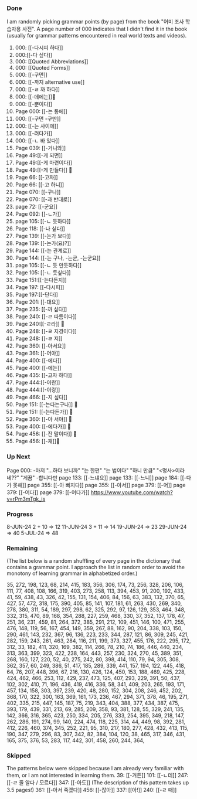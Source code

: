 
### Done

I am randomly picking grammar points (by page) from the book "어미 조사 학습자용 사전".
A page number of 000 indicates that I didn't find it in the book (usually for grammar patterns encountered in real world texts and videos).

1. 000: [[-다시피 하다]]
2. 000:[[-다 싶다]]
2. 000: [[Quoted Abbreviations]]
3. 000: [[Quoted Forms]]
4. 000: [[-구먼]]
5. 000: [[-까지 alternative use]]
7. 000: [[-ㄹ 까 하다]]
8. 000: [[-데에는]]📝
9. 000: [[-뿐이다]]
10. Page 000: [[-는 통에]]
11. 000: [[-구먼 -구만]]
12. 000: [[-는 사이에]]
13. 000: [[-려다가]]
14. 000: [[-ㄴ 바 있다]]
15. Page 039: [[-거니와]]
16. Page 49:[[-게 되면]]
17. Page 49:[[-게 마련이다]]
18. Page 49:[[-게 만들다]] 📝
19. Page 66: [[-고자]]
20. Page 66: [[-고 하니]]
21. Page 070: [[-구나]]
22. Page 070: [[-과 반대로]]
23. page 72: [[-군요]]
24. Page 092: [[-ㄴ가]]
25. page 105: [[-ㄴ 듯하다]]
26. Page 118: [[-나 싶다]]
27. Page 139: [[-는가 보다]]
28. Page 139: [[-는가(요)?]]
29. Page 144: [[-는 관계로]]
30. Page 144: [[-는 구나, -는군, -는군요]]
31. page 105: [[-ㄴ 듯 만듯하다]]
32. Page 105: [[-ㄴ 듯싶다]]
33. Page 151:[[-는다든지]]
34. Page 197: [[-다시피]]
35. Page 197:[[-단다]]
36. Page 201: [[-대요]]
37. Page 235: [[-까 싶다]]
38. Page 240: [[-ㄹ 따름이다]]
39. Page 240:[[-ㄹ라]] 📝
40. Page 248: [[-ㄹ 지경이다]]
41. Page 248: [[-ㄹ 지]]
42. Page 360: [[-아서요]]
43. Page 361: [[-어야]]
44. Page 400: [[-에다]]
45. Page 400: [[-에는]]
46. Page 435: [[-고자 하다]]
47. Page 444:[[-이란]]
48. Page 444:[[-이랑]]
49. Page 466: [[-지 싶다]]
50. Page 151: [[-는다는구나]] 📝
51. Page 151: [[-는다든가]] 📝
52. Page 360: [[-아 서야]] 📝
53. Page 400: [[-에다가]] 📝
54. Page 456: [[-잔 말이다]] 📝
55. Page 456: [[-재]]📝

### Up Next
Page 000: -마저
"...하다 보니까"
"는 한편"
"는 법이다"
"하니 만큼"
"<명사>이라네??"
"게끔"
-합니다만
page 133: [[-느냬요]]
page 133: [[-느니]]
page 184: [[-다가 못해]]
page 355: [[-아 빠지다]]
page 355: [[-아서]]
page 379: [[-어]]
page 379: [[-어다]]
page 379: [[-어다가]]
https://www.youtube.com/watch?v=rPm3mTgk_is
### Progress
8-JUN-24 2 + 10 => 12
11-JUN-24 3 + 11 => 14
19-JUN-24 => 23
29-JUN-24 => 40
5-JUL-24 => 48
### Remaining
(The list below is a random shuffling of every page in the dictionary that contains a grammar point. I approach the list in random order to avoid the monotony of learning grammar in alphabetized order.)

35, 272, 198, 123, 68, 214, 415, 183, 356, 306, 174, 73, 256, 328, 206, 106, 111, 77, 408, 108, 166, 319, 403, 273, 258, 113, 394, 453, 91, 200, 192, 433, 41, 59, 438, 43, 326, 42, 155, 131, 154, 406, 84, 156, 63, 383, 132, 370, 65, 427, 57, 472, 318, 175, 390, 405, 85, 141, 107, 181, 61, 263, 430, 269, 340, 278, 380, 311, 54, 189, 297, 298, 62, 325, 292, 97, 126, 129, 353, 464, 348, 332, 315, 470, 89, 168, 354, 288, 227, 259, 468, 330, 37, 352, 137, 178, 47, 251, 36, 231, 459, 81, 264, 372, 385, 291, 212, 109, 451, 146, 100, 471, 255, 476, 148, 119, 56, 167, 454, 149, 359, 267, 88, 162, 90, 204, 338, 103, 150, 290, 461, 143, 232, 367, 96, 136, 223, 233, 344, 287, 121, 86, 309, 245, 421, 282, 159, 243, 261, 463, 284, 116, 211, 199, 373, 327, 455, 176, 222, 295, 172, 312, 33, 182, 411, 320, 169, 382, 114, 266, 78, 210, 74, 186, 446, 440, 234, 313, 363, 399, 323, 422, 238, 164, 443, 257, 230, 324, 270, 45, 389, 351, 268, 160, 127, 220, 52, 40, 275, 242, 80, 398, 414, 110, 79, 94, 305, 308, 362, 357, 60, 249, 386, 51, 417, 185, 289, 339, 441, 157, 194, 122, 445, 418, 64, 76, 207, 448, 396, 67, 216, 130, 426, 124, 450, 153, 188, 469, 425, 228, 424, 462, 466, 253, 112, 429, 237, 473, 125, 407, 293, 229, 391, 50, 437, 102, 302, 410, 71, 196, 436, 419, 416, 336, 58, 341, 409, 203, 265, 193, 171, 457, 134, 158, 303, 397, 239, 420, 48, 280, 152, 304, 208, 246, 452, 202, 368, 170, 322, 300, 163, 369, 161, 173, 236, 467, 294, 371, 378, 46, 195, 271, 402, 335, 215, 447, 145, 187, 75, 219, 343, 404, 388, 377, 434, 387, 475, 393, 179, 439, 331, 213, 69, 285, 209, 358, 93, 381, 128, 55, 329, 241, 135, 142, 366, 316, 365, 423, 250, 334, 205, 276, 333, 254, 395, 349, 218, 147, 262, 286, 191, 274, 99, 140, 224, 474, 118, 225, 314, 44, 449, 98, 392, 281, 412, 226, 460, 374, 345, 252, 221, 95, 310, 217, 180, 277, 428, 432, 413, 115, 190, 347, 279, 296, 83, 307, 342, 82, 384, 104, 120, 38, 465, 317, 346, 431, 165, 375, 376, 53, 283, 117, 442, 301, 458, 260, 244, 364,
### Skipped
The patterns below were skipped because I am already very familiar with them, or I am not interested in learning them.
39: [[-거든]]
101: [[-ㄴ데]]
247: [[-ㄹ 줄 알다 / 모르다]]
347: [[-아도]] (The description of this pattern takes up 3.5 pages!)
361: [[-아서 죽겠다]]
456: [[-잖아]]
337: [[아!]]
240: [[-ㄹ 때]]